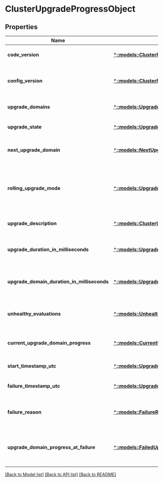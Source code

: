 # ClusterUpgradeProgressObject

## Properties
Name | Type | Description | Notes
------------ | ------------- | ------------- | -------------
**code_version** | [***::models::ClusterFabricCodeVersionString**](ClusterFabricCodeVersionString.md) | The ServiceFabric code version of the cluster. | [optional] [default to null]
**config_version** | [***::models::ClusterFabricConfigVersionString**](ClusterFabricConfigVersionString.md) | The cluster configuration version (specified in the cluster manifest). | [optional] [default to null]
**upgrade_domains** | [***::models::UpgradeDomainInfoList**](UpgradeDomainInfoList.md) | List of upgrade domains and their statuses. | [optional] [default to null]
**upgrade_state** | [***::models::UpgradeState**](UpgradeState.md) | The state of the upgrade domain. | [optional] [default to null]
**next_upgrade_domain** | [***::models::NextUpgradeDomain**](NextUpgradeDomain.md) | The name of the next upgrade domain to be processed. | [optional] [default to null]
**rolling_upgrade_mode** | [***::models::UpgradeMode**](UpgradeMode.md) | The mode used to monitor health during a rolling upgrade. The values are UnmonitoredAuto, UnmonitoredManual, and Monitored. | [optional] [default to null]
**upgrade_description** | [***::models::ClusterUpgradeDescriptionObject**](ClusterUpgradeDescriptionObject.md) | Represents a ServiceFabric cluster upgrade | [optional] [default to null]
**upgrade_duration_in_milliseconds** | [***::models::UpgradeDurationString**](UpgradeDurationString.md) | The estimated elapsed time spent processing the current overall upgrade. | [optional] [default to null]
**upgrade_domain_duration_in_milliseconds** | [***::models::UpgradeDomainDurationString**](UpgradeDomainDurationString.md) | The estimated elapsed time spent processing the current upgrade domain. | [optional] [default to null]
**unhealthy_evaluations** | [***::models::UnhealthyEvaluations**](UnhealthyEvaluations.md) | List of health evaluations that resulted in the current aggregated health state. | [optional] [default to null]
**current_upgrade_domain_progress** | [***::models::CurrentUpgradeDomainProgressInfo**](CurrentUpgradeDomainProgressInfo.md) | Information about the current in-progress upgrade domain. | [optional] [default to null]
**start_timestamp_utc** | [***::models::UpgradeStartTimeUtcString**](UpgradeStartTimeUTCString.md) | The start time of the upgrade in UTC. | [optional] [default to null]
**failure_timestamp_utc** | [***::models::UpgradeFailureTimeUtcString**](UpgradeFailureTimeUTCString.md) | The failure time of the upgrade in UTC. | [optional] [default to null]
**failure_reason** | [***::models::FailureReason**](FailureReason.md) | The cause of an upgrade failure that resulted in FailureAction being executed. | [optional] [default to null]
**upgrade_domain_progress_at_failure** | [***::models::FailedUpgradeDomainProgressObject**](FailedUpgradeDomainProgressObject.md) | The detailed upgrade progress for nodes in the current upgrade domain at the point of failure. | [optional] [default to null]

[[Back to Model list]](../README.md#documentation-for-models) [[Back to API list]](../README.md#documentation-for-api-endpoints) [[Back to README]](../README.md)


